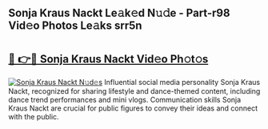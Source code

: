## Sonja Kraus Nackt Le𝚊k𝚎d N𝚞𝚍e - Part-r98 Vid𝚎o Photos Le𝚊ks srr5n

# <h2><a href="http://fbax0pl.evod.top/?m=Sonja+Kraus+Nackt">🔗 👉🔴 Sonja Kraus Nackt Vid𝚎o Ph𝚘t𝚘s</a></h2>

[![Sonja Kraus Nackt N𝚞d𝚎s](https://i.imgur.com/8V9OHl7.gif)](http://fbax0pl.evod.top/?m=Sonja+Kraus+Nackt)
Influential social media personality Sonja Kraus Nackt, recognized for sharing lifestyle and dance-themed content, including dance trend performances and mini vlogs. Communication skills Sonja Kraus Nackt are crucial for public figures to convey their ideas and connect with the public. 
